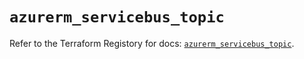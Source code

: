 # `azurerm_servicebus_topic`

Refer to the Terraform Registory for docs: [`azurerm_servicebus_topic`](https://registry.terraform.io/providers/hashicorp/azurerm/3.79.0/docs/resources/servicebus_topic).
